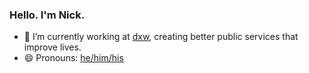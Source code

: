 ### Hello. I'm Nick.

- 🔭 I’m currently working at [dxw](https://www.dxw.com/), creating better public services that improve lives.
- 😄 Pronouns: [he/him/his](https://pronoun.is/he)
